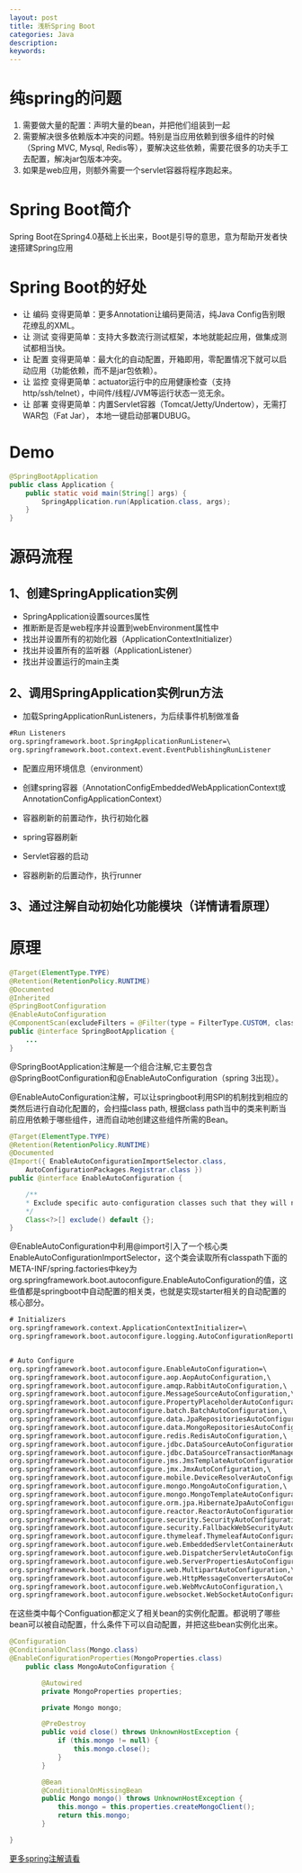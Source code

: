 ```yaml
---
layout: post
title: 浅析Spring Boot
categories: Java
description: 
keywords: 
---
```



# 纯spring的问题
1. 需要做大量的配置：声明大量的bean，并把他们组装到一起
2. 需要解决很多依赖版本冲突的问题。特别是当应用依赖到很多组件的时候（Spring MVC, Mysql, Redis等），要解决这些依赖，需要花很多的功夫手工去配置，解决jar包版本冲突。
3. 如果是web应用，则额外需要一个servlet容器将程序跑起来。

# Spring Boot简介
Spring Boot在Spring4.0基础上长出来，Boot是引导的意思，意为帮助开发者快速搭建Spring应用

# Spring Boot的好处
- 让 编码 变得更简单：更多Annotation让编码更简洁，纯Java Config告别眼花缭乱的XML。
- 让 测试 变得更简单：支持大多数流行测试框架，本地就能起应用，做集成测试都相当快。
- 让 配置 变得更简单：最大化的自动配置，开箱即用，零配置情况下就可以启动应用（功能依赖，而不是jar包依赖）。
- 让 监控 变得更简单：actuator运行中的应用健康检查（支持http/ssh/telnet），中间件/线程/JVM等运行状态一览无余。
- 让 部署 变得更简单：内置Servlet容器（Tomcat/Jetty/Undertow），无需打WAR包（Fat Jar）， 本地一键启动部署DUBUG。


# Demo
```java
@SpringBootApplication
public class Application {
    public static void main(String[] args) {
        SpringApplication.run(Application.class, args);
    }
}
```


# 源码流程

## 1、创建SpringApplication实例
- SpringApplication设置sources属性
- 推断断是否是web程序并设置到webEnvironment属性中
- 找出并设置所有的初始化器（ApplicationContextInitializer）
- 找出并设置所有的监听器（ApplicationListener）
- 找出并设置运行的main主类

## 2、调用SpringApplication实例run方法

- 加载SpringApplicationRunListeners，为后续事件机制做准备
```XML 
#Run Listeners
org.springframework.boot.SpringApplicationRunListener=\
org.springframework.boot.context.event.EventPublishingRunListener
```
- 配置应用环境信息（environment）

- 创建spring容器（AnnotationConfigEmbeddedWebApplicationContext或AnnotationConfigApplicationContext）

- 容器刷新的前置动作，执行初始化器

- spring容器刷新

- Servlet容器的启动

- 容器刷新的后置动作，执行runner

## 3、通过注解自动初始化功能模块（详情请看原理）



# 原理
```java
@Target(ElementType.TYPE)
@Retention(RetentionPolicy.RUNTIME)
@Documented
@Inherited
@SpringBootConfiguration
@EnableAutoConfiguration
@ComponentScan(excludeFilters = @Filter(type = FilterType.CUSTOM, classes = TypeExcludeFilter.class))
public @interface SpringBootApplication {
    ...
}
```

@SpringBootApplication注解是一个组合注解,它主要包含@SpringBootConfiguration和@EnableAutoConfiguration（spring 3出现）。

@EnableAutoConfiguration注解，可以让springboot利用SPI的机制找到相应的类然后进行自动化配置的，会扫描class path, 根据class path当中的类来判断当前应用依赖于哪些组件，进而自动地创建这些组件所需的Bean。

```java
@Target(ElementType.TYPE)
@Retention(RetentionPolicy.RUNTIME)
@Documented
@Import({ EnableAutoConfigurationImportSelector.class,
    AutoConfigurationPackages.Registrar.class })
public @interface EnableAutoConfiguration {

    /**
    * Exclude specific auto-configuration classes such that they will never be applied.
    */
    Class<?>[] exclude() default {};
}
```

@EnableAutoConfiguration中利用@import引入了一个核心类EnableAutoConfigurationImportSelector，这个类会读取所有classpath下面的META-INF/spring.factories中key为org.springframework.boot.autoconfigure.EnableAutoConfiguration的值，这些值都是springboot中自动配置的相关类，也就是实现starter相关的自动配置的核心部分。

```XML
# Initializers
org.springframework.context.ApplicationContextInitializer=\
org.springframework.boot.autoconfigure.logging.AutoConfigurationReportLoggingInitializer


# Auto Configure
org.springframework.boot.autoconfigure.EnableAutoConfiguration=\
org.springframework.boot.autoconfigure.aop.AopAutoConfiguration,\
org.springframework.boot.autoconfigure.amqp.RabbitAutoConfiguration,\
org.springframework.boot.autoconfigure.MessageSourceAutoConfiguration,\
org.springframework.boot.autoconfigure.PropertyPlaceholderAutoConfiguration,\
org.springframework.boot.autoconfigure.batch.BatchAutoConfiguration,\
org.springframework.boot.autoconfigure.data.JpaRepositoriesAutoConfiguration,\
org.springframework.boot.autoconfigure.data.MongoRepositoriesAutoConfiguration,\
org.springframework.boot.autoconfigure.redis.RedisAutoConfiguration,\
org.springframework.boot.autoconfigure.jdbc.DataSourceAutoConfiguration,\
org.springframework.boot.autoconfigure.jdbc.DataSourceTransactionManagerAutoConfiguration,\
org.springframework.boot.autoconfigure.jms.JmsTemplateAutoConfiguration,\
org.springframework.boot.autoconfigure.jmx.JmxAutoConfiguration,\
org.springframework.boot.autoconfigure.mobile.DeviceResolverAutoConfiguration,\
org.springframework.boot.autoconfigure.mongo.MongoAutoConfiguration,\
org.springframework.boot.autoconfigure.mongo.MongoTemplateAutoConfiguration,\
org.springframework.boot.autoconfigure.orm.jpa.HibernateJpaAutoConfiguration,\
org.springframework.boot.autoconfigure.reactor.ReactorAutoConfiguration,\
org.springframework.boot.autoconfigure.security.SecurityAutoConfiguration,\
org.springframework.boot.autoconfigure.security.FallbackWebSecurityAutoConfiguration,\
org.springframework.boot.autoconfigure.thymeleaf.ThymeleafAutoConfiguration,\
org.springframework.boot.autoconfigure.web.EmbeddedServletContainerAutoConfiguration,\
org.springframework.boot.autoconfigure.web.DispatcherServletAutoConfiguration,\
org.springframework.boot.autoconfigure.web.ServerPropertiesAutoConfiguration,\
org.springframework.boot.autoconfigure.web.MultipartAutoConfiguration,\
org.springframework.boot.autoconfigure.web.HttpMessageConvertersAutoConfiguration,\
org.springframework.boot.autoconfigure.web.WebMvcAutoConfiguration,\
org.springframework.boot.autoconfigure.websocket.WebSocketAutoConfiguration
```

在这些类中每个Configuation都定义了相关bean的实例化配置。都说明了哪些bean可以被自动配置，什么条件下可以自动配置，并把这些bean实例化出来。
```java
@Configuration
@ConditionalOnClass(Mongo.class)
@EnableConfigurationProperties(MongoProperties.class)
    public class MongoAutoConfiguration {

        @Autowired
        private MongoProperties properties;

        private Mongo mongo;

        @PreDestroy
        public void close() throws UnknownHostException {
            if (this.mongo != null) {
                this.mongo.close();
            }
        }

        @Bean
        @ConditionalOnMissingBean
        public Mongo mongo() throws UnknownHostException {
            this.mongo = this.properties.createMongoClient();
            return this.mongo;
        }

}
```

[更多spring注解请看](http://blog.csdn.net/b2222505/article/details/78613353)








